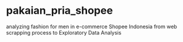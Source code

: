 # pakaian_pria_shopee
analyzing fashion for men in e-commerce Shopee Indonesia from web scrapping process to Exploratory Data Analysis 
